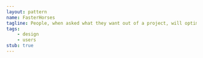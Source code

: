 ```yaml
---
layout: pattern
name: FasterHorses
tagline: People, when asked what they want out of a project, will optimize their existing workflow instead of inventing a new one.
tags:
    - design
    - users
stub: true
---
```




